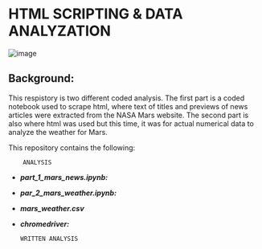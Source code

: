 # HTML SCRIPTING & DATA ANALYZATION
![image](https://github.com/sorapmas/html-scripting/assets/128443029/3c1f6a35-d3a7-4b27-b92e-caeef6dec337)

## Background:
This respistory is two different coded analysis. The first part is a coded notebook used to scrape html, where text of titles and previews of news articles were extracted from the NASA Mars website. The second part is also where html was used but this time, it was for actual numerical data to analyze the weather for Mars.

This repository contains the following:

        ANALYSIS
  - ***part_1_mars_news.ipynb:***
  - ***par_2_mars_weather.ipynb:***
  - ***mars_weather.csv***
  - ***chromedriver:***

        WRITTEN ANALYSIS
